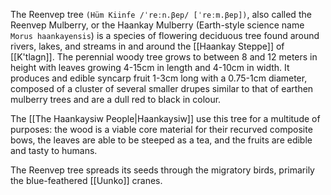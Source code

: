 The Reenvep tree `(Hüm Kiinfe /ˈreːn.βep/ [ˈreːm.βep])`, also called the Reenvep Mulberry, or the Haankay Mulberry (Earth-style science name `Morus haankayensis`) is a species of flowering deciduous tree found around rivers, lakes, and streams in and around the [[Haankay Steppe]] of [[K'tlagn]]. The perennial woody tree grows to between 8 and 12 meters in height with leaves growing 4-15cm in length and 4-10cm in width. It produces and edible syncarp fruit 1-3cm long with a 0.75-1cm diameter, composed of a cluster of several smaller drupes similar to that of earthen mulberry trees and are a dull red to black in colour.

The [[The Haankaysiw People|Haankaysiw]] use this tree for a multitude of purposes: the wood is a viable core material for their recurved composite bows, the leaves are able to be steeped as a tea, and the fruits are edible and tasty to humans.

The Reenvep tree spreads its seeds through the migratory birds, primarily the blue-feathered [[Uunko]] cranes.